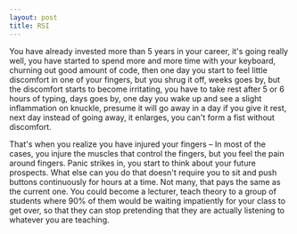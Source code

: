 ```yaml
---
layout: post
title: RSI
---
```


You have already invested more than 5 years in your career, it's going
really well, you have started to spend more and more time with your
keyboard, churning out good amount of code, then one day you start to
feel little discomfort in one of your fingers, but you shrug it off,
weeks goes by, but the discomfort starts to become irritating, you
have to take rest after 5 or 6 hours of typing, days goes by, one day
you wake up and see a slight inflammation on knuckle, presume it will
go away in a day if you give it rest, next day instead of going away,
it enlarges, you can't form a fist without discomfort.

That's when you realize you have injured your fingers – In most of the
cases, you injure the muscles that control the fingers, but you feel
the pain around fingers. Panic strikes in, you start to think about
your future prospects. What else can you do that doesn't require you
to sit and push buttons continuously for hours at a time. Not many,
that pays the same as the current one. You could become a lecturer,
teach theory to a group of students where 90% of them would be waiting
impatiently for your class to get over, so that they can stop
pretending that they are actually listening to whatever you are
teaching.
